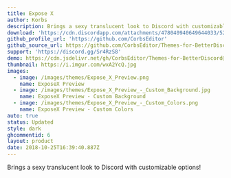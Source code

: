 ```yaml
---
title: Expose X
author: Korbs
description: Brings a sexy translucent look to Discord with customizable options!
download: 'https://cdn.discordapp.com/attachments/478040940649644033/525873419649286144/ExposeX.theme.css'
github_profile_url: 'https://github.com/CorbsEditor'
github_source_url: https://github.com/CorbsEditor/Themes-for-BetterDiscord/blob/master/ExposeX.theme.css
support: 'https://discord.gg/Sr4RzS8'
demo: https://cdn.jsdelivr.net/gh/CorbsEditor/Themes-for-BetterDiscord@master/Expose%20X/ExposeXRaw.theme.css
thumbnail: https://i.imgur.com/wxA2YcQ.jpg
images:
  - image: /images/themes/Expose_X_Preview.png
    name: ExposeX Preview
  - image: /images/themes/Expose_X_Preview_-_Custom_Background.jpg
    name: ExposeX Preview - Custom Background
  - image: /images/themes/Expose_X_Preview_-_Custom_Colors.png
    name: ExposeX Preview - Custom Colors
auto: true
status: Updated
style: dark
ghcommentid: 6
layout: product
date: 2018-10-25T16:39:40.887Z
---
```

Brings a sexy translucent look to Discord with customizable options!
